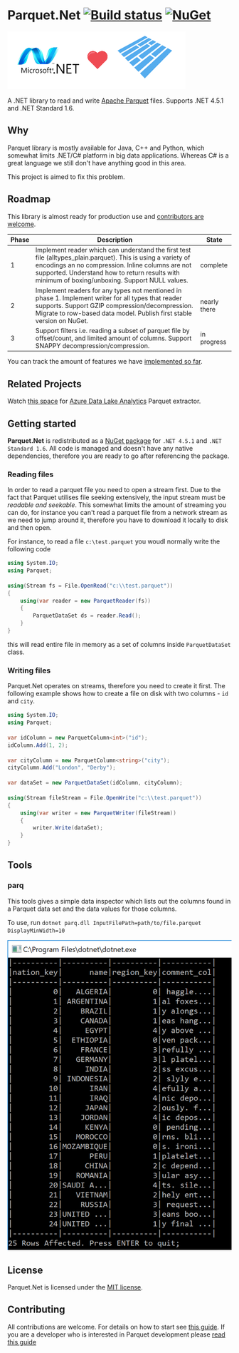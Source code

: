 # Parquet.Net [![Build status](https://ci.appveyor.com/api/projects/status/w3o50mweytm85uxb?svg=true)](https://ci.appveyor.com/project/aloneguid/Parquet.Net) [![NuGet](https://img.shields.io/nuget/v/Parquet.Net.svg)](https://www.nuget.org/packages/Parquet.Net)

![Icon](doc/img/dotnetlovesparquet.png)

A .NET library to read and write [Apache Parquet](https://github.com/Parquet) files. Supports .NET 4.5.1 and .NET Standard 1.6.

## Why

Parquet library is mostly available for Java, C++ and Python, which somewhat limits .NET/C# platform in big data applications. Whereas C# is a great language we still don't have anything good in this area.

This project is aimed to fix this problem.

## Roadmap

This library is almost ready for production use and [contributors are welcome](CONTRIBUTING.md).

|Phase|Description|State|
|-----|-----------|-----|
|1|Implement reader which can understand the first test file (alltypes_plain.parquet). This is using a variety of encodings an no compression. Inline columns are not supported. Understand how to return results with minimum of boxing/unboxing. Support NULL values.|complete|
|2|Implement readers for any types not mentioned in phase 1. Implement writer for all types that reader supports. Support GZIP compression/decompression. Migrate to row-based data model. Publish first stable version on NuGet.|nearly there|
|3|Support filters i.e. reading a subset of parquet file by offset/count, and limited amount of columns. Support SNAPPY decompression/compression. |in progress|

You can track the amount of features we have [implemented so far](doc/features.md).

## Related Projects

Watch [this space](https://github.com/elastacloud/datalake-extractor-parquet) for [Azure Data Lake Analytics](https://azure.microsoft.com/en-us/services/data-lake-analytics/) Parquet extractor.

## Getting started

**Parquet.Net** is redistributed as a [NuGet package](https://www.nuget.org/packages/Parquet.Net) for `.NET 4.5.1` and `.NET Standard 1.6`. All code is managed and doesn't have any native dependencies, therefore you are ready to go after referencing the package.

### Reading files

In order to read a parquet file you need to open a stream first. Due to the fact that Parquet utilises file seeking extensively, the input stream must be *readable and seekable*. This somewhat limits the amount of streaming you can do, for instance you can't read a parquet file from a network stream as we need to jump around it, therefore you have to download it locally to disk and then open.

For instance, to read a file `c:\test.parquet` you woudl normally write the following code

```csharp
using System.IO;
using Parquet;

using(Stream fs = File.OpenRead("c:\\test.parquet"))
{
	using(var reader = new ParquetReader(fs))
	{
		ParquetDataSet ds = reader.Read();
	}
}
```

this will read entire file in memory as a set of columns inside `ParquetDataSet` class.

### Writing files

Parquet.Net operates on streams, therefore you need to create it first. The following example shows how to create a file on disk with two columns - `id` and `city`.

```csharp
using System.IO;
using Parquet;

var idColumn = new ParquetColumn<int>("id");
idColumn.Add(1, 2);

var cityColumn = new ParquetColumn<string>("city");
cityColumn.Add("London", "Derby");

var dataSet = new ParquetDataSet(idColumn, cityColumn);

using(Stream fileStream = File.OpenWrite("c:\\test.parquet"))
{
	using(var writer = new ParquetWriter(fileStream))
	{
		writer.Write(dataSet);
	}
}

```


## Tools

### parq

This tools gives a simple data inspector which lists out the columns found in a Parquet data set and the data values for those columns. 

To use, run ```dotnet parq.dll InputFilePath=path/to/file.parquet DisplayMinWidth=10```

![Parq](doc/img/parq.png)

## License

Parquet.Net is licensed under the [MIT license](https://github.com/elastacloud/parquet-dotnet/blob/master/LICENSE).

## Contributing

All contributions are welcome. For details on how to start see [this guide](CONTRIBUTING.md). If you are a developer who is interested in Parquet development please [read this guide](doc/parquet-getting-started.md)
